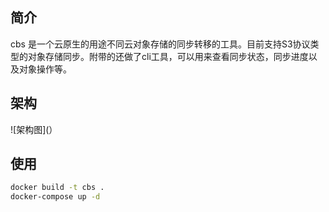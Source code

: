 ## 简介
cbs 是一个云原生的用途不同云对象存储的同步转移的工具。目前支持S3协议类型的对象存储同步。附带的还做了cli工具，可以用来查看同步状态，同步进度以及对象操作等。
## 架构
![架构图](）
## 使用
```bash
docker build -t cbs .
docker-compose up -d
```